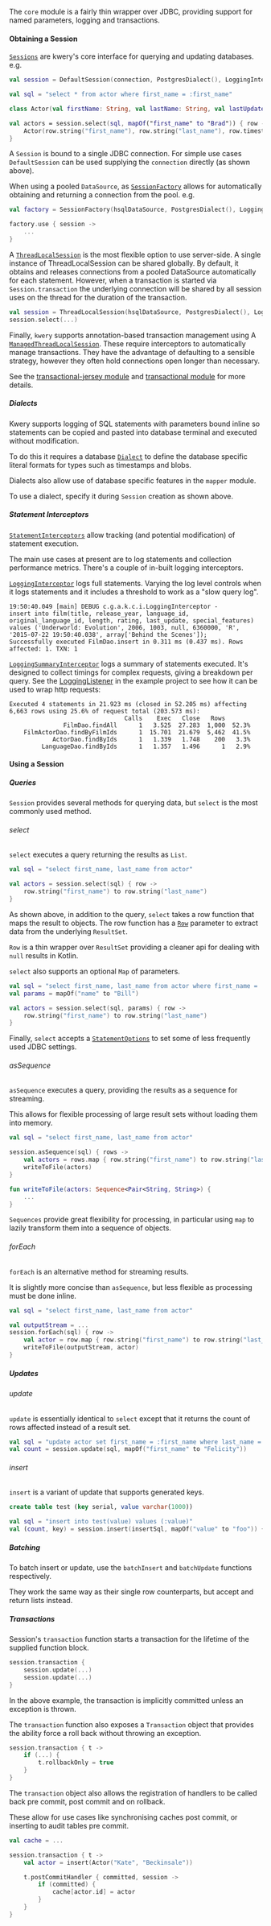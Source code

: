 The `core` module is a fairly thin wrapper over JDBC, providing support for named parameters, logging
and transactions.

#### Obtaining a Session

[`Sessions`](src/main/kotlin/com/github/andrewoma/kwery/core/Session.kt) are kwery's core interface for querying
and updating databases. e.g.

```kotlin
val session = DefaultSession(connection, PostgresDialect(), LoggingInterceptor())

val sql = "select * from actor where first_name = :first_name"

class Actor(val firstName: String, val lastName: String, val lastUpdate: Timestamp)

val actors = session.select(sql, mapOf("first_name" to "Brad")) { row ->
    Actor(row.string("first_name"), row.string("last_name"), row.timestamp("last_update"))
}
```

A `Session` is bound to a single JDBC connection. For simple use cases `DefaultSession` can be used
supplying the `connection` directly (as shown above). 


When using a pooled `DataSource`, as [`SessionFactory`](src/main/kotlin/com/github/andrewoma/kwery/core/SessionFactory.kt)
allows for automatically obtaining and returning a connection from the pool. e.g.

```kotlin
val factory = SessionFactory(hsqlDataSource, PostgresDialect(), LoggingInterceptor())

factory.use { session ->
    ...
}
```

A [`ThreadLocalSession`](src/main/kotlin/com/github/andrewoma/kwery/core/ThreadLocalSession.kt) is the most flexible option to use server-side. 
A single instance of ThreadLocalSession can be shared globally. By default, it obtains and releases
connections from a pooled DataSource automatically for each statement. 
However, when a transaction is started via `Session.transaction` the underlying connection
will be shared by all session uses on the thread for the duration of the transaction.

```kotlin
val session = ThreadLocalSession(hsqlDataSource, PostgresDialect(), LoggingInterceptor())
session.select(...)
```

Finally, `kwery` supports annotation-based transaction management using
A [`ManagedThreadLocalSession`](src/main/kotlin/com/github/andrewoma/kwery/core/ManagedThreadLocalSession.kt).
These require interceptors to automatically manage transactions. They have the advantage of defaulting
to a sensible strategy, however they often hold connections open longer than necessary. 

See the [transactional-jersey module](../transactional-jersey) and [transactional module](../transactional)
for more details.


##### Dialects

Kwery supports logging of SQL statements with parameters bound inline so statements can be copied and
pasted into database terminal and executed without modification.

To do this it requires a database [`Dialect`](src/main/kotlin/com/github/andrewoma/kwery/core/dialect/Dialect.kt)
to define the database specific literal formats for types such as timestamps and blobs.

Dialects also allow use of database specific features in the `mapper` module.

To use a dialect, specify it during `Session` creation as shown above.

##### Statement Interceptors
 
[`StatementInterceptors`](src/main/kotlin/com/github/andrewoma/kwery/core/interceptor/StatementInterceptor.kt) allow
tracking (and potential modification) of statement execution. 

The main use cases at present are to log statements and collection performance metrics. There's a couple of
in-built logging interceptors.

[`LoggingInterceptor`](src/main/kotlin/com/github/andrewoma/kwery/core/interceptor/LoggingInterceptor.kt) logs
full statements. Varying the log level controls when it logs statements and it includes a threshold to work
as a "slow query log". 
```
19:50:40.049 [main] DEBUG c.g.a.k.c.i.LoggingInterceptor - 
insert into film(title, release_year, language_id, original_language_id, length, rating, last_update, special_features) 
values ('Underworld: Evolution', 2006, 1003, null, 6360000, 'R', '2015-07-22 19:50:40.038', array['Behind the Scenes']);
Successfully executed FilmDao.insert in 0.311 ms (0.437 ms). Rows affected: 1. TXN: 1
```

[`LoggingSummaryInterceptor`](src/main/kotlin/com/github/andrewoma/kwery/core/interceptor/LoggingSummaryInterceptor.kt)
logs a summary of statements executed. It's designed to collect timings for complex requests, giving a
breakdown per query. See the [LoggingListener](../example/src/main/kotlin/com/github/andrewoma/kwery/example/film/jersey/LoggingListener.kt)
in the example project to see how it can be used to wrap http requests:  
```
Executed 4 statements in 21.923 ms (closed in 52.205 ms) affecting 6,663 rows using 25.6% of request total (203.573 ms):
                                Calls    Exec   Close   Rows      
               FilmDao.findAll      1   3.525  27.283  1,000  52.3%
    FilmActorDao.findByFilmIds      1  15.701  21.679  5,462  41.5%
            ActorDao.findByIds      1   1.339   1.748    200   3.3%
         LanguageDao.findByIds      1   1.357   1.496      1   2.9%
```
 
#### Using a Session

##### Queries

`Session` provides several methods for querying data, but `select` is the most commonly used method.

###### select

`select` executes a query returning the results as `List`.

```kotlin
val sql = "select first_name, last_name from actor"

val actors = session.select(sql) { row ->
    row.string("first_name") to row.string("last_name")
}
```

As shown above, in addition to the query, `select` takes a row function that maps the result to objects.
The row function has a [`Row`](src/main/kotlin/com/github/andrewoma/kwery/core/Row.kt) parameter to extract data from the underlying `ResultSet`. 

`Row` is a thin wrapper over `ResultSet` providing a cleaner api for dealing with `null` results in Kotlin.

`select` also supports an optional `Map` of parameters.

```kotlin
val sql = "select first_name, last_name from actor where first_name = :name"
val params = mapOf("name" to "Bill")

val actors = session.select(sql, params) { row ->
    row.string("first_name") to row.string("last_name")
}
```

Finally, `select` accepts a [`StatementOptions`](src/main/kotlin/com/github/andrewoma/kwery/core/StatementOptions.kt)
to set some of less frequently used JDBC settings.

###### asSequence

`asSequence` executes a query, providing the results as a sequence for streaming.

This allows for flexible processing of large result sets without loading them into memory.

```kotlin
val sql = "select first_name, last_name from actor"

session.asSequence(sql) { rows ->
    val actors = rows.map { row.string("first_name") to row.string("last_name") }
    writeToFile(actors)    
}

fun writeToFile(actors: Sequence<Pair<String, String>) {
    ...
}
```

`Sequences` provide great flexibility for processing, in particular using `map` to lazily transform them into 
a sequence of objects.

###### forEach

`forEach` is an alternative method for streaming results.

It is slightly more concise than `asSequence`, but less flexible as processing must be done inline.

```kotlin
val sql = "select first_name, last_name from actor"

val outputStream = ...
session.forEach(sql) { row ->
    val actor = row.map { row.string("first_name") to row.string("last_name") }
    writeToFile(outputStream, actor)    
}
```

##### Updates

###### update

`update` is essentially identical to `select` except that it returns the count of rows affected instead
 of a result set.
 
```kotlin
val sql = "update actor set first_name = :first_name where last_name = 'Bennet'"
val count = session.update(sql, mapOf("first_name" to "Felicity"))
```

###### insert

`insert` is a variant of update that supports generated keys.

```sql
create table test (key serial, value varchar(1000))
```

```kotlin
val sql = "insert into test(value) values (:value)"
val (count, key) = session.insert(insertSql, mapOf("value" to "foo")) { it.int("key") }
```

##### Batching

To batch insert or update, use the `batchInsert` and `batchUpdate` functions respectively.

They work the same way as their single row counterparts, but accept and return lists instead.

##### Transactions

Session's `transaction` function starts a transaction for the lifetime of the supplied function block.

```kotlin
session.transaction {
    session.update(...)
    session.update(...)
}
```

In the above example, the transaction is implicitly committed unless an exception is thrown.

The `transaction` function also exposes a `Transaction` object that provides the ability 
force a roll back without throwing an exception.

```kotlin
session.transaction { t ->
    if (...) {
        t.rollbackOnly = true 
    }
}
```

The `transaction` object also allows the registration of handlers to be called back 
pre commit, post commit and on rollback.

These allow for use cases like synchronising caches post commit, or inserting to audit tables
pre commit.

```kotlin
val cache = ...

session.transaction { t ->
    val actor = insert(Actor("Kate", "Beckinsale"))

    t.postCommitHandler { committed, session ->
        if (committed) {
            cache[actor.id] = actor
        }
    }
}
```